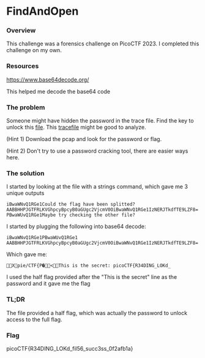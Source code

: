 # FindAndOpen

### Overview
This challenge was a forensics challenge on PicoCTF 2023. I completed this challenge on my own.

### Resources
https://www.base64decode.org/

This helped me decode the base64 code

### The problem
Someone might have hidden the password in the trace file. 
Find the key to unlock this [file](https://artifacts.picoctf.net/c/495/flag.zip). This [tracefile](https://artifacts.picoctf.net/c/495/dump.pcap) might be good to analyze.

(Hint 1) Download the pcap and look for the password or flag.

(Hint 2) Don't try to use a password cracking tool, there are easier ways here.

### The solution
I started by looking at the file with a strings command, which gave me 3 unique outputs
``````text
iBwaWNvQ1RGe1Could the flag have been splitted?
AABBHHPJGTFRLKVGhpcyBpcyB0aGUgc2VjcmV0OiBwaWNvQ1RGe1IzNERJTkdfTE9LZF8=
PBwaWUvQ1RGe1Maybe try checking the other file?
``````

I started by plugging the following into base64 decode:
``````text
iBwaWNvQ1RGe1PBwaWUvQ1RGe1
AABBHHPJGTFRLKVGhpcyBpcyB0aGUgc2VjcmV0OiBwaWNvQ1RGe1IzNERJTkdfTE9LZF8=
``````
Which gave me:
``````text
Xpie/CTF{P�<This is the secret: picoCTF{R34DING_LOKd_
``````

I used the half flag provided after the "This is the secret" line as the password and it gave me the flag

### TL;DR
The file provided a half flag, which was actually the password to unlock access to the full flag.

### Flag
picoCTF{R34DING_LOKd_fil56_succ3ss_0f2afb1a}

